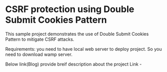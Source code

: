 # CSRF protection using Double Submit Cookies Pattern

This sample project demonstrates the use of Double Submit Cookies Pattern to mitigate CSRF attacks.


Requirements: you need to have local web server to deploy project.
              So you need to download wamp server.


Below link(Blog) provide breif description about the project
Link - 
